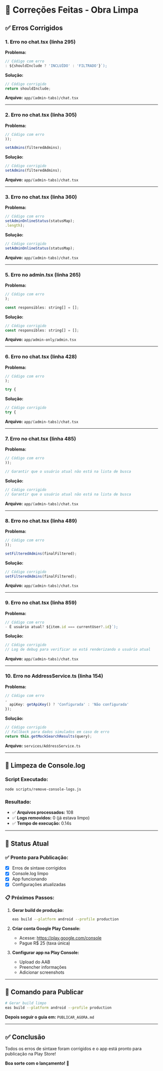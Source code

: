 # 🔧 Correções Feitas - Obra Limpa

## ✅ **Erros Corrigidos**

### **1. Erro no chat.tsx (linha 295)**
**Problema:**
```javascript
// Código com erro
: ${shouldInclude ? 'INCLUÍDO' : 'FILTRADO'}`);
```

**Solução:**
```javascript
// Código corrigido
return shouldInclude;
```

**Arquivo:** `app/(admin-tabs)/chat.tsx`

---

### **2. Erro no chat.tsx (linha 305)**
**Problema:**
```javascript
// Código com erro
));

setAdmins(filteredAdmins);
```

**Solução:**
```javascript
// Código corrigido
setAdmins(filteredAdmins);
```

**Arquivo:** `app/(admin-tabs)/chat.tsx`

---

### **3. Erro no chat.tsx (linha 360)**
**Problema:**
```javascript
// Código com erro
setAdminOnlineStatus(statusMap);
.length);
```

**Solução:**
```javascript
// Código corrigido
setAdminOnlineStatus(statusMap);
```

**Arquivo:** `app/(admin-tabs)/chat.tsx`

---

### **5. Erro no admin.tsx (linha 265)**
**Problema:**
```javascript
// Código com erro
);

const responsibles: string[] = [];
```

**Solução:**
```javascript
// Código corrigido
const responsibles: string[] = [];
```

**Arquivo:** `app/admin-only/admin.tsx`

---

### **6. Erro no chat.tsx (linha 428)**
**Problema:**
```javascript
// Código com erro
);

try {
```

**Solução:**
```javascript
// Código corrigido
try {
```

**Arquivo:** `app/(admin-tabs)/chat.tsx`

---

### **7. Erro no chat.tsx (linha 485)**
**Problema:**
```javascript
// Código com erro
));

// Garantir que o usuário atual não está na lista de busca
```

**Solução:**
```javascript
// Código corrigido
// Garantir que o usuário atual não está na lista de busca
```

**Arquivo:** `app/(admin-tabs)/chat.tsx`

---

### **8. Erro no chat.tsx (linha 489)**
**Problema:**
```javascript
// Código com erro
));

setFilteredAdmins(finalFiltered);
```

**Solução:**
```javascript
// Código corrigido
setFilteredAdmins(finalFiltered);
```

**Arquivo:** `app/(admin-tabs)/chat.tsx`

---

### **9. Erro no chat.tsx (linha 859)**
**Problema:**
```javascript
// Código com erro
- É usuário atual? ${item.id === currentUser?.id}`);
```

**Solução:**
```javascript
// Código corrigido
// Log de debug para verificar se está renderizando o usuário atual
```

**Arquivo:** `app/(admin-tabs)/chat.tsx`

---

### **10. Erro no AddressService.ts (linha 154)**
**Problema:**
```javascript
// Código com erro
,
  apiKey: getApiKey() ? 'Configurada' : 'Não configurada'
});
```

**Solução:**
```javascript
// Código corrigido
// Fallback para dados simulados em caso de erro
return this.getMockSearchResults(query);
```

**Arquivo:** `services/AddressService.ts`

---

## 🧹 **Limpeza de Console.log**

### **Script Executado:**
```bash
node scripts/remove-console-logs.js
```

### **Resultado:**
- ✅ **Arquivos processados:** 108
- ✅ **Logs removidos:** 0 (já estava limpo)
- ✅ **Tempo de execução:** 0.14s

---

## 🚀 **Status Atual**

### **✅ Pronto para Publicação:**
- [x] Erros de sintaxe corrigidos
- [x] Console.log limpo
- [x] App funcionando
- [x] Configurações atualizadas

### **📋 Próximos Passos:**
1. **Gerar build de produção:**
   ```bash
   eas build --platform android --profile production
   ```

2. **Criar conta Google Play Console:**
   - Acesse: https://play.google.com/console
   - Pague R$ 25 (taxa única)

3. **Configurar app na Play Console:**
   - Upload do AAB
   - Preencher informações
   - Adicionar screenshots

---

## 🎯 **Comando para Publicar**

```bash
# Gerar build limpo
eas build --platform android --profile production
```

**Depois seguir o guia em:** `PUBLICAR_AGORA.md`

---

## ✅ **Conclusão**

Todos os erros de sintaxe foram corrigidos e o app está pronto para publicação na Play Store!

**Boa sorte com o lançamento! 🚀**

